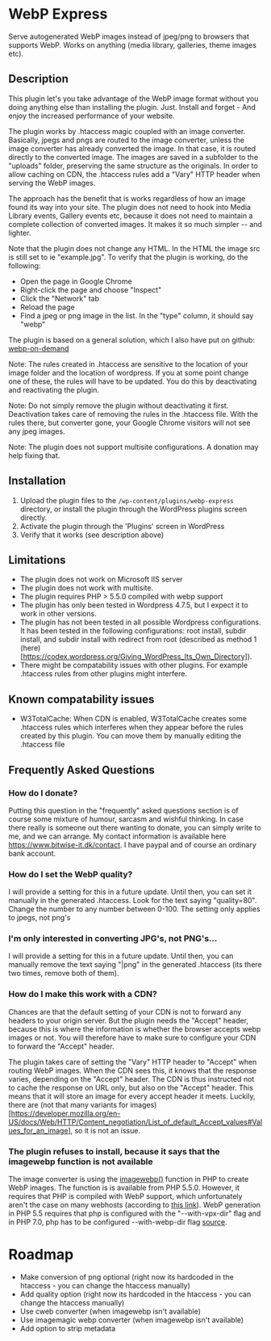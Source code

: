# WebP Express

Serve autogenerated WebP images instead of jpeg/png to browsers that supports WebP. Works on anything (media library, galleries, theme images etc).

## Description

This plugin let's you take advantage of the WebP image format without you doing anything else than installing the plugin. Just. Install and forget - And enjoy the increased performance of your website.

The plugin works by .htaccess magic coupled with an image converter. Basically, jpegs and pngs are routed to the image converter, unless the image converter has already converted the image. In that case, it is routed directly to the converted image. The images are saved in a subfolder to the "uploads" folder, preserving the same structure as the originals. In order to allow caching on CDN, the .htaccess rules add a "Vary" HTTP header when serving the WebP images.

The approach has the benefit that is works regardless of how an image found its way into your site. The plugin does not need to hook into Media Library events, Gallery events etc, because it does not need to maintain a complete collection of converted images. It makes it so much simpler -- and lighter.

Note that the plugin does not change any HTML. In the HTML the image src is still set to ie "example.jpg". To verify that the plugin is working, do the following:

- Open the page in Google Chrome
- Right-click the page and choose "Inspect"
- Click the "Network" tab
- Reload the page
- Find a jpeg or png image in the list. In the "type" column, it should say "webp"

The plugin is based on a general solution, which I also have put on github: [webp-on-demand](https://github.com/rosell-dk/webp-on-demand)

Note:
The rules created in .htaccess are sensitive to the location of your image folder and the location of wordpress. If you at some point change one of these, the rules will have to be updated. You do this by deactivating and reactivating the plugin.

Note:
Do not simply remove the plugin without deactivating it first. Deactivation takes care of removing the rules in the .htaccess file. With the rules there, but converter gone, your Google Chrome visitors will not see any jpeg images.

Note:
The plugin does not support multisite configurations. A donation may help fixing that.


## Installation

1. Upload the plugin files to the `/wp-content/plugins/webp-express` directory, or install the plugin through the WordPress plugins screen directly.
2. Activate the plugin through the 'Plugins' screen in WordPress
3. Verify that it works (see description above)

## Limitations

* The plugin does not work on Microsoft IIS server
* The plugin does not work with multisite. 
* The plugin requires PHP > 5.5.0 compiled with webp support
* The plugin has only been tested in Wordpress 4.7.5, but I expect it to work in other versions.
* The plugin has not been tested in all possible Wordpress configurations. It has been tested in the following configurations: root install, subdir install, and subdir install with redirect from root (described as method 1 (here)[https://codex.wordpress.org/Giving_WordPress_Its_Own_Directory]).
* There might be compatability issues with other plugins. For example .htaccess rules from other plugins might interfere.

## Known compatability issues
* W3TotalCache: When CDN is enabled, W3TotalCache creates some .htaccess rules which interferes when they appear before the rules created by this plugin. You can move them by manually editing the .htaccess file

## Frequently Asked Questions

### How do I donate?
Putting this question in the "frequently" asked questions section is of course some mixture of humour, sarcasm and wishful thinking. In case there really is someone out there wanting to donate, you can simply write to me, and we can arrange. My contact information is available here https://www.bitwise-it.dk/contact. I have paypal and of course an ordinary bank account.


### How do I set the WebP quality?
I will provide a setting for this in a future update. Until then, you can set it manually in the generated .htaccess. Look for the text saying "quality=80". Change the number to any number between 0-100. The setting only applies to jpegs, not png's

### I'm only interested in converting JPG's, not PNG's...
I will provide a setting for this in a future update. Until then, you can manually remove the text saying "|png" in the generated .htaccess (its there two times, remove both of them).

### How do I make this work with a CDN?
Chances are that the default setting of your CDN is not to forward any headers to your origin server. But the plugin needs the "Accept" header, because this is where the information is whether the browser accepts webp images or not. You will therefore have to make sure to configure your CDN to forward the "Accept" header.

The plugin takes care of setting the "Vary" HTTP header to "Accept" when routing WebP images. When the CDN sees this, it knows that the response varies, depending on the "Accept" header. The CDN is thus instructed not to cache the response on URL only, but also on the "Accept" header. This means that it will store an image for every accept header it meets. Luckily, there are (not that many variants for images)[https://developer.mozilla.org/en-US/docs/Web/HTTP/Content_negotiation/List_of_default_Accept_values#Values_for_an_image], so it is not an issue.

### The plugin refuses to install, because it says that the imagewebp function is not available
The image converter is using the [imagewebp()](http://php.net/manual/en/function.imagewebp.php) function in PHP to create WebP images. The function is is available from PHP 5.5.0. However, it requires that PHP is compiled with WebP support, which unfortunately aren't the case on many webhosts (according to [this link](https://stackoverflow.com/questions/25248382/how-to-create-a-webp-image-in-php)). WebP generation in PHP 5.5 requires that php is configured with the "--with-vpx-dir" flag and in PHP 7.0, php has to be configured --with-webp-dir flag [source](http://il1.php.net/manual/en/image.installation.php).


# Roadmap

* Make conversion of png optional (right now its hardcoded in the htaccess - you can change the htaccess manually)
* Add quality option (right now its hardcoded in the htaccess - you can change the htaccess manually)
* Use cweb converter (when imagewebp isn't available)
* Use imagemagic webp converter (when imagewebp isn't available)
* Add option to strip metadata



